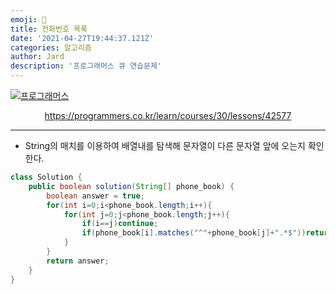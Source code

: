 ```yaml
---
emoji: 🧢
title: 전화번호 목록
date: '2021-04-27T19:44:37.121Z'
categories: 알고리즘
author: Jard
description: '프로그래머스 큐 연습문제'
---
```


[![프로그래머스](https://file.newswire.co.kr/data/datafile2/thumb_640/2021/06/1993996598_20210610150326_5364622170.jpg)](https://programmers.co.kr/learn/courses/30/lessons/42577)

<div style="text-align:center"><a href="https://programmers.co.kr/learn/courses/30/lessons/42577">https://programmers.co.kr/learn/courses/30/lessons/42577</a></div>

---

- String의 매치를 이용하여 배열내를 탐색해 문자열이 다른 문자열 앞에 오는지 확인한다.

```java
class Solution {
    public boolean solution(String[] phone_book) {
        boolean answer = true;
        for(int i=0;i<phone_book.length;i++){
            for(int j=0;j<phone_book.length;j++){
                if(i==j)continue;
                if(phone_book[i].matches("^"+phone_book[j]+".*$"))return false;
            }
        }
        return answer;
    }
}
```
